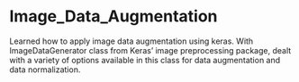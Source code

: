 # Image_Data_Augmentation
 Learned how to apply image data augmentation using keras. With ImageDataGenerator class from Keras’ image preprocessing package, dealt with a variety of options available in this class for data augmentation and data normalization.
